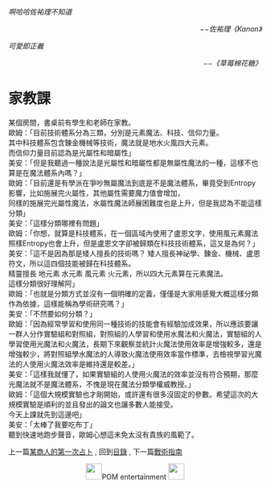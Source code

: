 *啊哈哈佐祐理不知道*  
<p align="right"><i>−−佐祐理《Kanon》</i></p>

*可愛即正義*  
<p align="right"><i>−−《草莓棉花糖》</i></p>

# 家教課
某個房間，書桌前有學生和老師在家教。   
歐姆：「目前技術體系分為三類，分別是元素魔法、科技、信仰力量。   
其中科技體系包含鍊金機械等技術，魔法就是地水火風四大元素。   
而信仰力量目前認為是光屬性和暗屬性」   
美安：「但是我聽過一種說法是光屬性和暗屬性都是無屬性魔法的一種，這樣不也算是在魔法體系內嗎？」   
歐姆：「目前還是有學派在爭吵無屬魔法到底是不是魔法體系，畢竟受到Entropy影響，比如施展完火屬性，其他屬性需要魔力值會增加，   
同樣的施展完光屬性魔法，水屬性魔法師展困難度也是上升，但是我認為不能這樣分類」   
美安：「這樣分類哪裡有問題」   
歐姆：「你想，就算是科技體系，在一個區域內使用了盧恩文字，使用風元素魔法照樣Entropy也會上升，但是盧恩文字卻被歸類在科技技術體系，這又是為何？」   
美安：「這不是因為那是矮人擅長的技術嗎？ 矮人擅長神祕學、鍊金、機械、盧恩符文，所以這四個技能被歸在科技體系。   
精靈擅長 地元素 水元素 風元素 火元素，所以四大元素算在元素魔法。   
這樣分類很好理解阿」   
歐姆：「也就是分類方式並沒有一個明確的定義，僅僅是大家用感覺大概這樣分類作為依據，這樣能稱為學術研究嗎？」   
美安：「不然要如何分類？」   
歐姆：「因為經常學習和使用同一種技術的技能會有經驗加成效果，所以應該要讓一群人分作實驗組和對照組，對照組的人學習和使用水魔法和火魔法，實驗組的人學習使用光魔法和火魔法，長期下來觀察並統計火魔法使用效率是增強較多，還是增強較少，將對照組學水魔法的人導致火魔法使用效率當作標準，去檢視學習光魔法的人使用火魔法效率是維持還是較差。」   
美安：「這樣我就懂了，如果實驗組的人使用火魔法的效率並沒有符合預期，那麼光魔法就不是魔法體系，不愧是現在魔法分類學權威教授。」   
歐姆：「這個大規模實驗也才剛開始，或許還有很多沒固定的參數。希望這次的大規模實驗是順利的並且發出的論文也讓多數人能接受。   
今天上課就先到這邊吧」   
美安：「太棒了我要吃布丁」   
聽到快速地跑步聲音，歐姆心想這未免太沒有貴族的風範了。   

上一篇[某商人的第一次占卜](../Divination/) ,
回到[目錄](../../#ch-1-world-setting) ,
下一篇[戰術指南](../Tactics)




<p align="center"><img src="https://github.com/PartiallyOrderedMagic/PartiallyOrderedMagic.github.io/raw/master/Icon/Design/4Element.svg" Height="32" />POM entertainment <img src="https://github.com/PartiallyOrderedMagic/PartiallyOrderedMagic.github.io/raw/master/Icon/Transparent/POM.png" Height="32" /></p>
